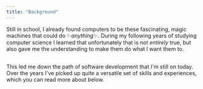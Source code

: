 ```yaml
---
title: "Background"
---
```


Still in school, I already found computers to be these fascinating, magic machines that could do ✨*anything*✨. During my following years of studying computer science I learned that unfortunately that is not _entirely_ true, but also gave me the understanding to make them do what I want them to.

<div style="padding-bottom:1rem"></div>
This led me down the path of software development that I'm still on today. Over the years I've picked up quite a versatile set of skills and experiences, which you can read more about below.
